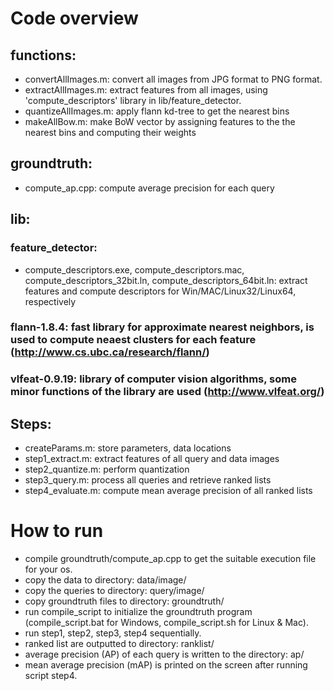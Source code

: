 # Code overview

## functions:
- convertAllImages.m: convert all images from JPG format to PNG format.
- extractAllImages.m: extract features from all images, using 'compute_descriptors' library in lib/feature_detector.
- quantizeAllImages.m: apply flann kd-tree to get the nearest bins
- makeAllBow.m: make BoW vector by assigning features to the the nearest bins and computing their weights

## groundtruth:
 - compute_ap.cpp: compute average precision for each query

## lib:
### feature_detector:
 - compute_descriptors.exe, compute_descriptors.mac, compute_descriptors_32bit.ln, compute_descriptors_64bit.ln: extract features and compute descriptors for Win/MAC/Linux32/Linux64, respectively

### flann-1.8.4: fast library for approximate nearest neighbors, is used to compute neaest clusters for each feature (http://www.cs.ubc.ca/research/flann/)
### vlfeat-0.9.19: library of computer vision algorithms, some minor functions of the library are used (http://www.vlfeat.org/)

## Steps:
- createParams.m: store parameters, data locations
- step1_extract.m: extract features of all query and data images
- step2_quantize.m: perform quantization
- step3_query.m: process all queries and retrieve ranked lists
- step4_evaluate.m: compute mean average precision of all ranked lists

# How to run
- compile groundtruth/compute_ap.cpp to get the suitable execution file for your os.
- copy the data to directory: data/image/
- copy the queries to directory: query/image/
- copy groundtruth files to directory: groundtruth/
- run compile_script to initialize the groundtruth program (compile_script.bat for Windows, compile_script.sh for Linux & Mac).
- run step1, step2, step3, step4 sequentially.
- ranked list are outputted to directory: ranklist/
- average precision (AP) of each query is written to the directory: ap/
- mean average precision (mAP) is printed on the screen after running script step4.
